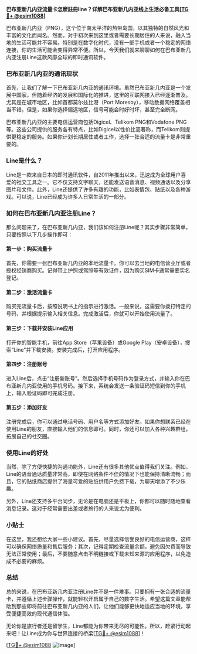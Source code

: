 **巴布亚新几内亚流量卡怎麽註冊line？详解巴布亚新几内亚线上生活必备工具[[TG💪+ @esim1088](https://t.me/s/esim1088)]**

巴布亚新几内亚（PNG），这个位于南太平洋的热带岛国，以其独特的自然风光和丰富的文化而闻名。然而，对于初次来到这里或者需要长期居住的人来说，融入当地的生活可能并不容易。特别是在数字化时代，没有一部手机或者一个稳定的网络连接，你的生活可能会变得异常不便。所以，今天我们就来聊聊如何在巴布亚新几内亚注册Line这款风靡全球的即时通讯软件。

### 巴布亚新几内亚的通讯现状

首先，让我们了解一下巴布亚新几内亚的通讯环境。虽然巴布亚新几内亚是一个发展中国家，但随着经济的发展和国际化的推进，这里的互联网接入已经逐渐普及。尤其是在城市地区，比如首都莫尔兹比港（Port Moresby），移动数据网络覆盖相当不错。但是，如果你选择偏远地区，信号可能会时好时坏，甚至完全断网。

巴布亚新几内亚的主要电信运营商包括Digicel、Telikom PNG和Vodafone PNG等。这些公司提供的服务各有特点，比如Digicel以性价比高著称，而Telikom则提供更稳定的服务。如果你计划长期居住或者工作，选择一张合适的流量卡是非常重要的。

### Line是什么？

Line是一款来自日本的即时通讯软件，自2011年推出以来，迅速成为全球用户喜爱的社交工具之一。它不仅支持文字聊天，还能发送语音消息、视频通话以及分享图片和文件。此外，Line还提供了许多有趣的功能，比如表情包、贴纸以及各种游戏。可以说，Line已经成为许多人日常生活的一部分。

### 如何在巴布亚新几内亚注册Line？

那么问题来了，在巴布亚新几内亚，我们该如何注册Line呢？其实步骤非常简单，只要按照以下几步操作即可：

#### 第一步：购买流量卡

首先，你需要一张巴布亚新几内亚的本地流量卡。你可以去当地的电信营业厅或者授权经销商购买。记得带上护照或驾照等有效证件，因为购买SIM卡通常需要实名登记。

#### 第二步：激活流量卡

购买完流量卡后，按照说明书上的指示进行激活。一般来说，这需要你拨打特定的号码，并根据提示输入相关信息。完成激活后，你就可以开始使用流量了。

#### 第三步：下载并安装Line应用

打开你的智能手机，前往App Store（苹果设备）或Google Play（安卓设备），搜索“Line”并下载安装。安装完成后，打开应用程序。

#### 第四步：注册账号

进入Line后，点击“注册新账号”。然后选择手机号码作为登录方式，并输入你在巴布亚新几内亚使用的手机号码。接下来，系统会发送一条验证码短信到你的手机上，输入验证码即可完成注册。

#### 第五步：添加好友

注册完成后，你可以通过电话号码、用户名等方式添加好友。如果你想联系已经在使用Line的朋友，直接输入他们的信息即可。同时，你还可以加入各种兴趣群组，拓展自己的社交圈。

### 使用Line的好处

当然，除了方便快捷的沟通功能外，Line还有很多其他优点值得我们关注。例如，Line的语音通话质量非常高，即使在网络条件不佳的情况下也能保持清晰流畅；而且，它的贴纸商店提供了海量可爱的贴纸供用户免费下载，为聊天增添了不少乐趣。

另外，Line还支持多平台同步，无论是在电脑还是平板上，你都可以随时随地查看消息记录。这对于经常需要出差或者旅行的人来说尤为便利。

### 小贴士

在这里，我还想给大家一些小建议。首先，尽量选择信誉良好的电信运营商，这样可以确保网络质量和售后服务；其次，记得定期检查流量余额，避免因欠费而导致无法正常使用；最后，不要随意点击不明链接或下载未知来源的应用程序，以免造成不必要的麻烦。

### 总结

总的来说，在巴布亚新几内亚注册Line并不是一件难事。只要拥有一张合适的流量卡，并遵循上述步骤操作，就能轻松开启属于自己的数字生活。希望这篇文章能帮助到那些即将前往巴布亚新几内亚的人们，让他们能够更快地适应当地的环境，享受便捷高效的现代通信体验。

无论你是旅行者还是留学生，Line都能为你带来无尽的可能性。所以，赶紧行动起来吧！让Line成为你与世界连接的桥梁[[TG💪+ @esim1088](https://t.me/s/esim1088)]！

[[TG💪+ @esim1088](https://t.me/s/esim1088) ![Image](https://i.postimg.cc/4NQfJmqS/Snipaste-2025-05-13-00-14-12.png)]